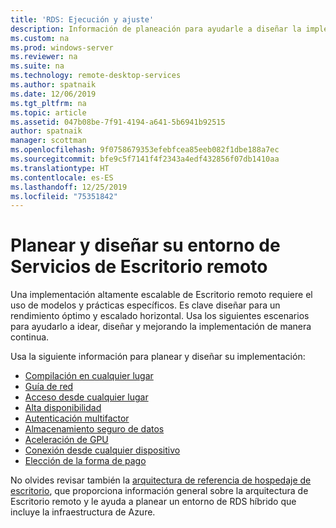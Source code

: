 ```yaml
---
title: 'RDS: Ejecución y ajuste'
description: Información de planeación para ayudarle a diseñar la implementación de Escritorio remoto.
ms.custom: na
ms.prod: windows-server
ms.reviewer: na
ms.suite: na
ms.technology: remote-desktop-services
ms.author: spatnaik
ms.date: 12/06/2019
ms.tgt_pltfrm: na
ms.topic: article
ms.assetid: 047b08be-7f91-4194-a641-5b6941b92515
author: spatnaik
manager: scottman
ms.openlocfilehash: 9f0758679353efebfcea85eeb082f1dbe188a7ec
ms.sourcegitcommit: bfe9c5f7141f4f2343a4edf432856f07db1410aa
ms.translationtype: HT
ms.contentlocale: es-ES
ms.lasthandoff: 12/25/2019
ms.locfileid: "75351842"
---
```

# <a name="plan-and-design-your-remote-desktop-services-environment"></a>Planear y diseñar su entorno de Servicios de Escritorio remoto

Una implementación altamente escalable de Escritorio remoto requiere el uso de modelos y prácticas específicos.
Es clave diseñar para un rendimiento óptimo y escalado horizontal. Usa los siguientes escenarios para ayudarlo a idear, diseñar y mejorando la implementación de manera continua.

Usa la siguiente información para planear y diseñar su implementación:

- [Compilación en cualquier lugar](rds-plan-build-anywhere.md)
- [Guía de red](network-guidance.md)
- [Acceso desde cualquier lugar](rds-plan-access-from-anywhere.md)
- [Alta disponibilidad](rds-plan-high-availability.md)
- [Autenticación multifactor](rds-plan-mfa.md)
- [Almacenamiento seguro de datos](rds-plan-secure-data-storage.md)
- [Aceleración de GPU](rds-graphics-virtualization.md)
- [Conexión desde cualquier dispositivo](rds-plan-connect-from-any-device.md)
- [Elección de la forma de pago](rds-plan-choose-how-you-pay.md)

No olvides revisar también la [arquitectura de referencia de hospedaje de escritorio](desktop-hosting-reference-architecture.md), que proporciona información general sobre la arquitectura de Escritorio remoto y le ayuda a planear un entorno de RDS híbrido que incluye la infraestructura de Azure.

